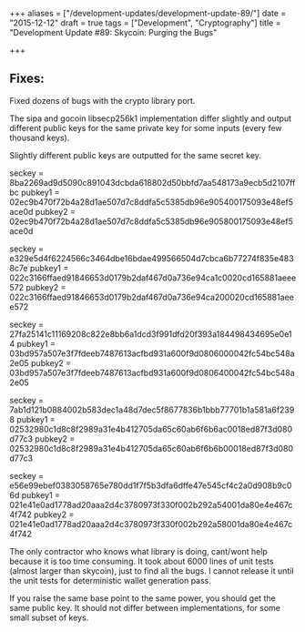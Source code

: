 +++
aliases = ["/development-updates/development-update-89/"]
date = "2015-12-12"
draft = true
tags = ["Development", "Cryptography"]
title = "Development Update #89: Skycoin: Purging the Bugs"

+++
## Fixes:

Fixed dozens of bugs with the crypto library port.

The sipa and gocoin libsecp256k1 implementation differ slightly and output different public keys for the same private key for some inputs (every few thousand keys).

Slightly different public keys are outputted for the same secret key.

seckey  = 8ba2269ad9d5090c891043dcbda618802d50bbfd7aa548173a9ecb5d2107ffbc
pubkey1 = 02ec9b470f72b4a28d1ae507d7c8ddfa5c5385db96e905400175093e48ef5ace0d
pubkey2 = 02ec9b470f72b4a28d1ae507d7c8ddfa5c5385db96e905800175093e48ef5ace0d

seckey  = e329e5d4f6224566c3464dbe16bdae499566504d7cbca6b77274f835e4838c7e
pubkey1 = 022c3166ffaed91846653d0179b2daf467d0a736e94ca1c0020cd165881aeee572
pubkey2 = 022c3166ffaed91846653d0179b2daf467d0a736e94ca200020cd165881aeee572

seckey  = 27fa25141c11169208c822e8bb6a1dcd3f991dfd20f393a184498434695e0e14
pubkey1 = 03bd957a507e3f7fdeeb7487613acfbd931a600f9d0806000042fc54bc548a2e05
pubkey2 = 03bd957a507e3f7fdeeb7487613acfbd931a600f9d0806400042fc54bc548a2e05

seckey  = 7ab1d121b0884002b583dec1a48d7dec5f8677836b1bbb77701b1a581a6f2398
pubkey1 = 02532980c1d8c8f2989a31e4b412705da65c60ab6f6b6ac0018ed87f3d080d77c3
pubkey2 = 02532980c1d8c8f2989a31e4b412705da65c60ab6f6b6b00018ed87f3d080d77c3

seckey  = e56e99ebef0383058765e780dd1f7f5b3dfa6dffe47e545cf4c2a0d908b9c06d
pubkey1 = 021e41e0ad1778ad20aaa2d4c3780973f330f002b292a54001da80e4e467c4f742
pubkey2 = 021e41e0ad1778ad20aaa2d4c3780973f330f002b292a58001da80e4e467c4f742

The only contractor who knows what library is doing, cant/wont help because it is too time consuming. It took about 6000 lines of unit tests (almost larger than skycoin), just to find all the bugs. I cannot release it until the unit tests for deterministic wallet generation pass.

If you raise the same base point to the same power, you should get the same public key. It should not differ between implementations, for some small subset of keys.
